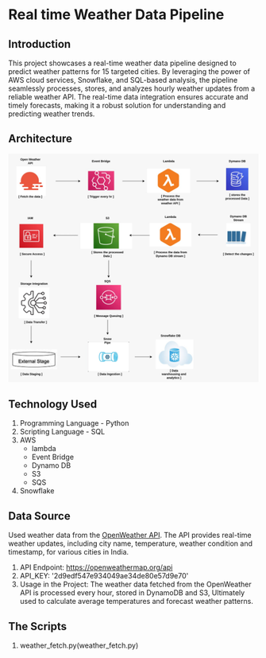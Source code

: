 # Real time Weather Data Pipeline

## Introduction
This project showcases a real-time weather data pipeline designed to predict weather patterns for 15 targeted cities. By leveraging the power of AWS cloud services, Snowflake, and SQL-based analysis, the pipeline seamlessly processes, stores, and analyzes hourly weather updates from a reliable weather API. The real-time data integration ensures accurate and timely forecasts, making it a robust solution for understanding and predicting weather trends.

## Architecture
![Architecture](images/weather_image.jpeg)

## Technology Used
1. Programming Language - Python
2. Scripting Language - SQL
3. AWS
   - lambda
   - Event Bridge
   - Dynamo DB
   - S3
   - SQS
4. Snowflake

## Data Source
Used weather data from the [OpenWeather API](https://openweathermap.org/api). The API provides real-time weather updates, including city name, temperature, weather condition and timestamp, for various cities in India.

1. API Endpoint: https://openweathermap.org/api
2. API_KEY: '2d9edf547e934049ae34de80e57d9e70'
3. Usage in the Project: The weather data fetched from the OpenWeather API is processed every hour, stored in DynamoDB and S3, Ultimately used to calculate average temperatures and forecast weather patterns.
   
## The Scripts
1. weather_fetch.py(weather_fetch.py)
